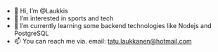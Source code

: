 - 👋 Hi, I’m @Laukkis
- 👀 I’m interested in sports and tech
- 🌱 I’m currently learning some backend technologies like Nodejs and PostgreSQL
- 📫 You can reach me via. email: tatu.laukkanen@hotmail.com

<!---
Laukkis/Laukkis is a ✨ special ✨ repository because its `README.md` (this file) appears on your GitHub profile.
You can click the Preview link to take a look at your changes.
--->
